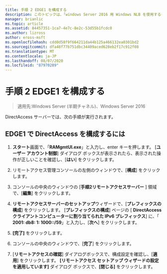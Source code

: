 ```yaml
---
title: 手順 2 EDGE1 を構成する
description: このトピックは、「windows Server 2016 用 Windows NLB を使用するクラスターでの DirectAccess のデモンストレーション」のテストラボガイドに含まれています。
manager: brianlic
ms.topic: article
ms.assetid: 84457351-1ca7-4e7c-8e2c-53d55b1fcdc0
ms.author: lizross
author: eross-msft
ms.openlocfilehash: cdd0d58f9f664211da44b125a466132ea0301bd2
ms.sourcegitcommit: dfa48f77b751dbc34409aced628eb2f17c912f08
ms.translationtype: MT
ms.contentlocale: ja-JP
ms.lasthandoff: 08/07/2020
ms.locfileid: "87970289"
---
```

# <a name="step-2-configure-edge1"></a>手順 2 EDGE1 を構成する

>適用先:Windows Server (半期チャネル)、Windows Server 2016

DirectAccess サーバーでは、次の手順が実行されます。

## <a name="to-configure-directaccess-on-edge1"></a>EDGE1 で DirectAccess を構成するには

1.  **スタート**画面で、「**RAMgmtUI.exe**」と入力し、enter キーを押します。 [**ユーザー アカウント制御**] ダイアログ ボックスが表示されたら、表示された操作が正しいことを確認し、[**はい**] をクリックします。

2.  リモートアクセス管理コンソールの左側のウィンドウで、[**構成**] をクリックします。

3.  コンソールの中央のウィンドウの [**手順2リモートアクセスサーバー** ] 領域で、[**編集**] をクリックします。

4.  **リモートアクセスサーバーのセットアップ**ウィザードで、[**プレフィックスの構成**] をクリックします。 [**プレフィックスの構成**] ページの [ **DirectAccess クライアントコンピューターに割り当てられた IPv6 プレフィックス**] に、「 **2001: db8: 1: 1000::/59**」と入力し、[**次へ**] をクリックします。

5.  **[完了]** をクリックします。

6.  コンソールの中央のウィンドウで、[**完了**] をクリックします。

7.  [**リモートアクセスの確認**] ダイアログボックスで、構成設定を確認し、[**適用**] をクリックします。 **[リモートアクセス セットアップ ウィザードの設定を適用しています]** ダイアログ ボックスで、**[閉じる]** をクリックします。
